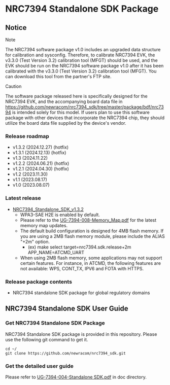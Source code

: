 # NRC7394 Standalone SDK Package

## Notice

> [!NOTE]
> The NRC7394 software package v1.0 includes an upgraded data structure for calibration and sysconfig. Therefore, to calibrate NRC7394 EVK, the v3.3.0 (Test Version 3.2) calibration tool (MFGT) should be used, and the EVK should be run on the NRC7394 software package v1.0 after it has been calibrated with the v3.3.0 (Test Version 3.2) calibration tool (MFGT). You can download this tool from the partner's FTP site.

> [!CAUTION]
> The software package released here is specifically designed for the NRC7394 EVK, and the accompanying board data file in https://github.com/newracom/nrc7394_sdk/tree/master/package/bdf/nrc7394 is intended solely for this model.
> If users plan to use this software package with other devices that incorporate the NRC7394 chip, they should utilize the board data file supplied by the device's vendor.

### Release roadmap
- v1.3.2 (2024.12.27) (hotfix)
- v1.3.1 (2024.12.13) (hotfix)
- v1.3 (2024.11.22)
- v1.2.2 (2024.06.21) (hotfix)
- v1.2.1 (2024.04.30) (hotfix)
- v1.2 (2023.11.30)
- v1.1 (2023.08.17)
- v1.0 (2023.08.07)

### Latest release
- [NRC7394_Standalone_SDK_v1.3.2](https://github.com/newracom/nrc7394_sdk/releases/tag/v1.3.2)
  - WPA3-SAE H2E is enabled by default.
  - Please refer to the [UG-7394-008-Memory_Map.pdf](https://github.com/newracom/nrc7394_sdk/blob/master/package/doc/UG-7394-008-Memory_Map.pdf) for the latest memory map updates.
  - The default build configuration is designed for 4MB flash memory. If you are using a 2MB flash memory module, please include the ALIAS "+2m" option. 
    - (ex) make select target=nrc7394.sdk.release+2m APP_NAME=ATCMD_UART  
  - When using 2MB flash memory, some applications may not support certain features. For instance, in ATCMD, the following features are not available: WPS, CONT_TX, IPV6 and FOTA with HTTPS.

### Release package contents
- NRC7394 standalone SDK package for global regulatory domains

## NRC7394 Standalone SDK User Guide
### Get NRC7394 Standalone SDK Package
NRC7394 Standalone SDK package is provided in this repository. Please use the following git command to get it.
```
cd ~/
git clone https://github.com/newracom/nrc7394_sdk.git
```

### Get the detailed user guide
Please refer to [UG-7394-004-Standalone SDK.pdf](https://github.com/newracom/nrc7394_sdk/blob/master/package/doc/UG-7394-004-Standalone%20SDK.pdf) in doc directory. 
